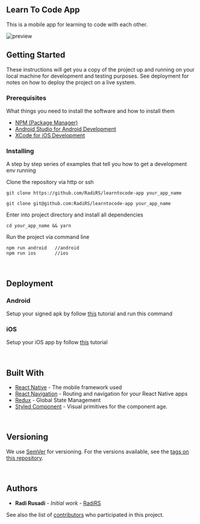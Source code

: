 ## Learn To Code App

This is a mobile app for learning to code with each other.

![preview](src/docs/Demo.gif)

## Getting Started

These instructions will get you a copy of the project up and running on your local machine for development and testing purposes. See deployment for notes on how to deploy the project on a live system.


### Prerequisites

What things you need to install the software and how to install them

- [NPM (Package Manager)](https://www.npmjs.com)
- [Android Studio for Android Development](https://developer.android.com/studio)
- [XCode for iOS Development](https://developer.apple.com/xcode)

### Installing

A step by step series of examples that tell you how to get a development env running

Clone the repository via http or ssh

```
git clone https://github.com/RadiRS/learntocode-app your_app_name
```

```
git clone git@github.com:RadiRS/learntocode-app your_app_name
```

Enter into project directory and install all dependencies

```
cd your_app_name && yarn
```

Run the project via command line

```
npm run android   //android
npm run ios       //ios
```


<p>&nbsp;</p>

## Deployment

### Android

Setup your signed apk by follow [this](https://facebook.github.io/react-native/docs/signed-apk-android) tutorial and run this command


### iOS

Setup your iOS app by follow [this](https://reactnative.dev/docs/publishing-to-app-store) tutorial


<p>&nbsp;</p>

## Built With

- [React Native](https://facebook.github.io/react-native/) - The mobile framework used
- [React Navigation](https://reactnavigation.org/) - Routing and navigation for your React Native apps
- [Redux](https://redux.js.org) - Global State Management
- [Styled Component](https://styled-components.com) - Visual primitives for the component age.


<p>&nbsp;</p>

## Versioning

We use [SemVer](http://semver.org/) for versioning. For the versions available, see the [tags on this repository](https://github.com/RadiRS/learntocode-app/tags).


<p>&nbsp;</p>

## Authors

- **Radi Rusadi** - _Initial work_ - [RadiRS](https://github.com/RadiRS)

See also the list of [contributors](https://github.com/RadiRS/rn-pookedex/contributors) who participated in this project.
